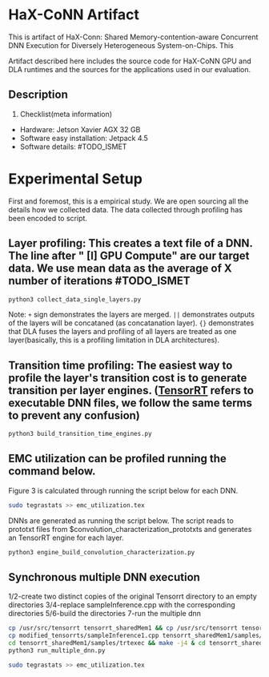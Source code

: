 # HaX-CoNN Artifact
This is artifact of HaX-Conn: Shared Memory-contention-aware Concurrent DNN Execution for Diversely Heterogeneous System-on-Chips. This 

Artifact described here includes the source code for HaX-CoNN GPU and DLA runtimes and the sources for the applications used in our evaluation.

## Description

1. Checklist(meta information)
* Hardware: Jetson Xavier AGX 32 GB
* Software easy installation: Jetpack 4.5
* Software details: #TODO_ISMET


# Experimental Setup

First and foremost, this is a empirical study. We are open sourcing all the details how we collected data. The data collected through profiling has been encoded to script.  

## Layer profiling: This creates a text file of a DNN. The line after " [I] GPU Compute" are our target data. We use mean data as the average of X number of iterations   #TODO_ISMET
```bash
python3 collect_data_single_layers.py
```
Note: `+` sign demonstrates the layers are merged. `||` demonstrates outputs of the layers will be concataned (as concatanation layer). `{}` demonstrates that DLA fuses the layers and profiling of all layers are treated as one layer(basically, this is a profiling limitation in DLA architectures).

## Transition time profiling: The easiest way to profile the layer's transition cost is to generate transition per layer engines. ([TensorRT](https://docs.nvidia.com/deeplearning/tensorrt/developer-guide/index.html#abstract) refers to executable DNN files, we follow the same terms to prevent any confusion)
```bash
python3 build_transition_time_engines.py
```



## EMC utilization can be profiled running the command below. 
Figure 3 is calculated through running the script below for each DNN.
```bash
sudo tegrastats >> emc_utilization.tex
```
DNNs are generated as running the script below. The script reads to prototxt files from $convolution_characterization_prototxts and generates an TensorRT engine for each layer. 

```bash
python3 engine_build_convolution_characterization.py
```

## Synchronous multiple DNN execution

1/2-create two distinct copies of the original Tensorrt directory to an empty directories
3/4-replace sampleInference.cpp with the corresponding directories
5/6-build the directories
7-run the multiple dnn

```bash
cp /usr/src/tensorrt tensorrt_sharedMem1 && cp /usr/src/tensorrt tensorrt_sharedMem2
cp modified_tensorrts/sampleInference1.cpp tensorrt_sharedMem1/samples/common/sampleInference.cpp  && cp modified_tensorrts/sampleInference2.cpp tensorrt_sharedMem1/samples/common/sampleInference.cpp 
cd tensorrt_sharedMem1/samples/trtexec && make -j4 & cd tensorrt_sharedMem2/samples/trtexec && make -j4 
python3 run_multiple_dnn.py
```



```bash
sudo tegrastats >> emc_utilization.tex
```